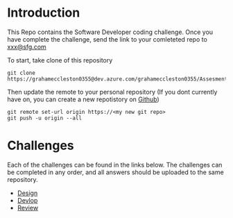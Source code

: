 # Introduction 
This Repo contains the Software Developer coding challenge. Once you have complete the challenge, send the link to your comleteted repo to xxx@sfg.com

To start, take clone of this repository

    git clone https://grahameccleston0355@dev.azure.com/grahameccleston0355/Assesment/_git/Assesment

Then update the remote to your personal repository (If you dont currently have on, you can create a new repotistory on [Github](https://github.com/))
    
    git remote set-url origin https://<my new git repo>
    git push -u origin --all

# Challenges

Each of the challenges can be found in the links below. The challenges can be completed in any order, and all answers should be uploaded to the same repository.

* [Design](/Challenges/Design/README.md) 
* [Devlop](/Challenges/Develop/README.md)
* [Review](/Challenges/Review/README.md)